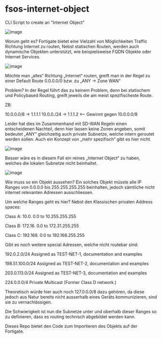 # fsos-internet-object
CLI Script to create an "Internet Object"

![image](https://user-images.githubusercontent.com/16579232/221982347-637ff6f6-c217-469a-864e-957b59d0ed8c.png)



Worum geht es?
Fortigate bietet eine Vielzahl von Möglichkeiten Traffic Richtung Internet zu routen, Nebst statischen Routen, werden auch dynamische Objekten unterstützt, wie beispielsweise FQDN Objekte oder Internet Services.

![image](https://user-images.githubusercontent.com/16579232/221981630-e8187ade-ea17-431f-913e-54be9d868917.png)

Möchte man „alles“ Richtung „Internet“ routen, greift man in der Regel zu einer Default Route 0.0.0.0/0 bzw.  zu „ANY -> Zone WAN“

Problem?
In der Regel führt das zu keinem Problem, denn bei statischem und Policybased Routing, greift jeweils die am meist spezifischeste Route.

ZB:

10.0.0.0/8 -> 1.1.1.1
10.0.0./24 -> 1.1.1.2    <– Gewinnt gegen 10.0.0.0/8

Leider hat dies im Zusammenhand mit SD-WAN Regeln einen entscheidenen Nachteil, denn hier lassen keine Zonen angeben, somit bedeutet „ANY“ gleichzeitig auch private Subnetze, welche intern geroutet werden sollen. Auch ein Konzept von „mehr spezifisch“ gibt es hier nicht.

![image](https://user-images.githubusercontent.com/16579232/221981909-cfa9b359-d0e0-4f04-8bc4-cd020450ce1a.png)

Besser wäre es in diesem Fall ein reines „Internet Object“ zu haben, welches die lokalen Subnetze nicht beinhaltet.

![image](https://user-images.githubusercontent.com/16579232/221983808-0fd41e1a-e531-4894-aac2-148a966e2430.png)



Wie muss so ein Objekt aussehen?
Ein solches Objekt müsste alle IP Ranges von 0.0.0.0 bis 255.255.255.255 beinhalten, jedoch sämtliche nicht internet relevanten Adressen ausschliessen.

Um welche Ranges geht es hier?
Nebst den Klassischen privaten Address spaces:

Class A: 10.0. 0.0 to 10.255.255.255

Class B: 172.16. 0.0 to 172.31.255.255

Class C: 192.168. 0.0 to 192.168.255.255

Gibt es noch weitere special Adressen, welche nicht routebar sind:

192.0.2.0/24 Assigned as TEST-NET-1, documentation and examples

198.51.100.0/24 Assigned as TEST-NET-2, documentation and examples

203.0.113.0/24 Assigned as TEST-NET-3, documentation and examples

224.0.0.0/4 Private Multicast (Former Class D network.)

Theoretisch würde hier auch noch 127.0.0.0/8 dazu gehören, da diese jedoch aus Natur bereits nicht ausserhalb eines Geräts kommunizieren, sind sie zu vernachlässigen.

Die Schwierigkeit ist nun die Subnetze unter und oberhalb dieser Ranges so zu definieren, dass es routing technisch abgebildet werden kann.


Dieses Repo bietet den Code zum Importieren des Objekts auf der Fortigate.
